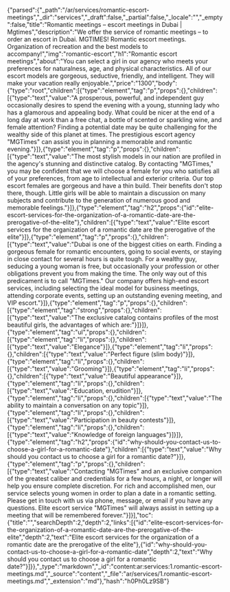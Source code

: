 {"parsed":{"_path":"/ar/services/romantic-escort-meetings","_dir":"services","_draft":false,"_partial":false,"_locale":"","_empty":false,"title":"Romantic meetings – escort meetings in Dubai | Mgtimes","description":"We offer the service of romantic meetings – to order an escort in Dubai. MGTIMES! Romantic escort meetings. Organization of recreation and the best models to accompany!","img":"romantic-escort","h1":"Romantic escort meetings","about":"You can select a girl in our agency who meets your preferences for naturalness, age, and physical characteristics. All of our escort models are gorgeous, seductive, friendly, and intelligent. They will make your vacation really enjoyable.","price":"1300","body":{"type":"root","children":[{"type":"element","tag":"p","props":{},"children":[{"type":"text","value":"A prosperous, powerful, and independent guy occasionally desires to spend the evening with a young, stunning lady who has a glamorous and appealing body. What could be nicer at the end of a long day at work than a free chat, a bottle of scented or sparkling wine, and female attention? Finding a potential date may be quite challenging for the wealthy side of this planet at times. The prestigious escort agency \"MGTimes\" can assist you in planning a memorable and romantic evening."}]},{"type":"element","tag":"p","props":{},"children":[{"type":"text","value":"The most stylish models in our nation are profiled in the agency's stunning and distinctive catalog. By contacting \"MGTimes,\" you may be confident that we will choose a female for you who satisfies all of your preferences, from age to intellectual and exterior criteria. Our top escort females are gorgeous and have a thin build. Their benefits don't stop there, though. Little girls will be able to maintain a discussion on many subjects and contribute to the generation of numerous good and memorable feelings."}]},{"type":"element","tag":"h2","props":{"id":"elite-escort-services-for-the-organization-of-a-romantic-date-are-the-prerogative-of-the-elite"},"children":[{"type":"text","value":"Elite escort services for the organization of a romantic date are the prerogative of the elite"}]},{"type":"element","tag":"p","props":{},"children":[{"type":"text","value":"Dubai is one of the biggest cities on earth. Finding a gorgeous female for romantic encounters, going to social events, or staying in close contact for several hours is quite tough. For a wealthy guy, seducing a young woman is free, but occasionally your profession or other obligations prevent you from making the time. The only way out of this predicament is to call \"MGTimes.\" Our company offers high-end escort services, including selecting the ideal model for business meetings, attending corporate events, setting up an outstanding evening meeting, and VIP escort."}]},{"type":"element","tag":"p","props":{},"children":[{"type":"element","tag":"strong","props":{},"children":[{"type":"text","value":"The exclusive catalog contains profiles of the most beautiful girls, the advantages of which are:"}]}]},{"type":"element","tag":"ul","props":{},"children":[{"type":"element","tag":"li","props":{},"children":[{"type":"text","value":"Elegance"}]},{"type":"element","tag":"li","props":{},"children":[{"type":"text","value":"Perfect figure (slim body)"}]},{"type":"element","tag":"li","props":{},"children":[{"type":"text","value":"Grooming"}]},{"type":"element","tag":"li","props":{},"children":[{"type":"text","value":"Beautiful appearance"}]},{"type":"element","tag":"li","props":{},"children":[{"type":"text","value":"Education, erudition"}]},{"type":"element","tag":"li","props":{},"children":[{"type":"text","value":"The ability to maintain a conversation on any topic"}]},{"type":"element","tag":"li","props":{},"children":[{"type":"text","value":"Participation in beauty contests"}]},{"type":"element","tag":"li","props":{},"children":[{"type":"text","value":"Knowledge of foreign languages"}]}]},{"type":"element","tag":"h2","props":{"id":"why-should-you-contact-us-to-choose-a-girl-for-a-romantic-date"},"children":[{"type":"text","value":"Why should you contact us to choose a girl for a romantic date?"}]},{"type":"element","tag":"p","props":{},"children":[{"type":"text","value":"Contacting \"MGTimes\" and an exclusive companion of the greatest caliber and credentials for a few hours, a night, or longer will help you ensure complete discretion. For rich and accomplished men, our service selects young women in order to plan a date in a romantic setting. Please get in touch with us via phone, message, or email if you have any questions. Elite escort service \"MGTimes\" will always assist in setting up a meeting that will be remembered forever."}]}],"toc":{"title":"","searchDepth":2,"depth":2,"links":[{"id":"elite-escort-services-for-the-organization-of-a-romantic-date-are-the-prerogative-of-the-elite","depth":2,"text":"Elite escort services for the organization of a romantic date are the prerogative of the elite"},{"id":"why-should-you-contact-us-to-choose-a-girl-for-a-romantic-date","depth":2,"text":"Why should you contact us to choose a girl for a romantic date?"}]}},"_type":"markdown","_id":"content:ar:services:1.romantic-escort-meetings.md","_source":"content","_file":"ar/services/1.romantic-escort-meetings.md","_extension":"md"},"hash":"h0Ph0Lz9SB"}